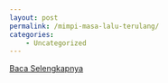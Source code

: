 ```yaml
---
layout: post
permalink: /mimpi-masa-lalu-terulang/
categories:
    - Uncategorized
---
```


[Baca Selengkapnya](/10)